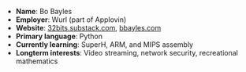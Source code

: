 * __Name__: Bo Bayles
* __Employer__: Wurl (part of Applovin)
* __Website__: [32bits.substack.com](https://32bits.substack.com), [bbayles.com](https://www.bbayles.com/)
* __Primary language__: Python
* __Currently learning__: SuperH, ARM, and MIPS assembly
* __Longterm interests__: Video streaming, network security, recreational mathematics

